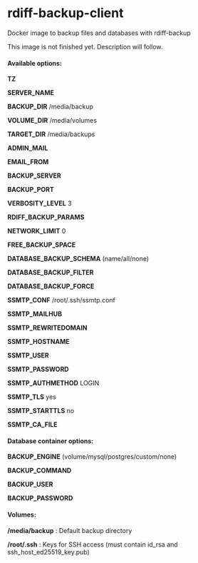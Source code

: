 # rdiff-backup-client

Docker image to backup files and databases with rdiff-backup

This image is not finished yet. Description will follow.

#### Available options: 

**TZ**

**SERVER_NAME**

**BACKUP_DIR** /media/backup

**VOLUME_DIR** /media/volumes

**TARGET_DIR** /media/backups


**ADMIN_MAIL**

**EMAIL_FROM**


**BACKUP_SERVER**

**BACKUP_PORT**

**VERBOSITY_LEVEL** 3

**RDIFF_BACKUP_PARAMS**

**NETWORK_LIMIT** 0

**FREE_BACKUP_SPACE**


**DATABASE_BACKUP_SCHEMA** (name/all/none)

**DATABASE_BACKUP_FILTER**

**DATABASE_BACKUP_FORCE**


**SSMTP_CONF** /root/.ssh/ssmtp.conf

**SSMTP_MAILHUB**

**SSMTP_REWRITEDOMAIN**

**SSMTP_HOSTNAME**

**SSMTP_USER**

**SSMTP_PASSWORD**

**SSMTP_AUTHMETHOD** LOGIN

**SSMTP_TLS** yes

**SSMTP_STARTTLS** no

**SSMTP_CA_FILE**


#### Database container options: 

**BACKUP_ENGINE** (volume/mysql/postgres/custom/none)

**BACKUP_COMMAND**

**BACKUP_USER**

**BACKUP_PASSWORD**


#### Volumes:

**/media/backup** : Default backup directory

**/root/.ssh** : Keys for SSH access (must contain id_rsa and ssh_host_ed25519_key.pub)